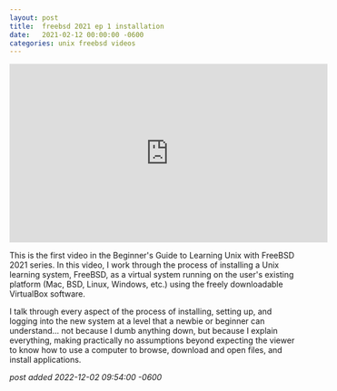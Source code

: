 ```yaml
---
layout:	post
title:	freebsd 2021 ep 1 installation
date:	2021-02-12 00:00:00 -0600
categories:	unix freebsd videos
---
```

<iframe width="560" height="315" src="https://www.youtube.com/embed/eWAlCJPeBw8" title="YouTube video player" frameborder="0" allow="accelerometer; autoplay; clipboard-write; encrypted-media; gyroscope; picture-in-picture" allowfullscreen></iframe>

<!--more-->

This is the first video in the Beginner's Guide to Learning Unix with FreeBSD 2021 series. In this video, I work through the process of installing a Unix learning system, FreeBSD, as a virtual system running on the user's existing platform (Mac, BSD, Linux, Windows, etc.) using the freely downloadable VirtualBox software.

I talk through every aspect of the process of installing, setting up, and logging into the new system at a level that a newbie or beginner can understand... not because I dumb anything down, but because I explain everything, making practically no assumptions beyond expecting the viewer to know how to use a computer to browse, download and open files, and install applications.

*post added 2022-12-02 09:54:00 -0600*